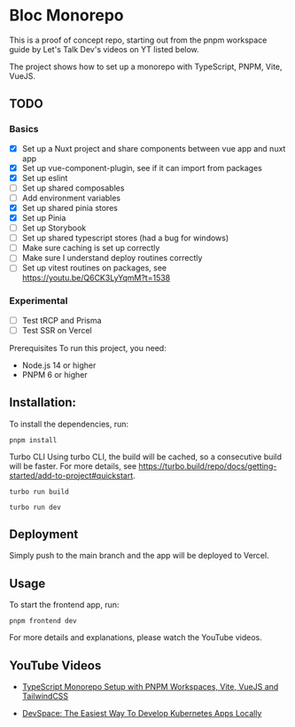 # Bloc Monorepo

This is a proof of concept repo, starting out from the pnpm workspace guide by Let's Talk Dev's videos on YT listed below.

The project shows how to set up a monorepo with TypeScript, PNPM, Vite, VueJS.

## TODO

### Basics

-   [x] Set up a Nuxt project and share components between vue app and nuxt app
-   [x] Set up vue-component-plugin, see if it can import from packages
-   [x] Set up eslint
-   [ ] Set up shared composables 
-   [ ] Add environment variables
-   [x] Set up shared pinia stores
-   [x] Set up Pinia
-   [ ] Set up Storybook
-   [ ] Set up shared typescript stores (had a bug for windows)
-   [ ] Make sure caching is set up correctly
-   [ ] Make sure I understand deploy routines correctly
-   [ ] Set up vitest routines on packages, see https://youtu.be/Q6CK3LyYqmM?t=1538

### Experimental

-   [ ] Test tRCP and Prisma
-   [ ] Test SSR on Vercel

Prerequisites
To run this project, you need:

-   Node.js 14 or higher
-   PNPM 6 or higher

## Installation:

To install the dependencies, run:

`pnpm install`

Turbo CLI
Using turbo CLI, the build will be cached, so a consecutive build will be faster. For more details, see
https://turbo.build/repo/docs/getting-started/add-to-project#quickstart. 

`turbo run build` 

`turbo run dev`

## Deployment

Simply push to the main branch and the app will be deployed to Vercel.

## Usage

To start the frontend app, run:

`pnpm frontend dev`

For more details and explanations, please watch the YouTube videos.

## YouTube Videos

-   [TypeScript Monorepo Setup with PNPM Workspaces, Vite, VueJS and TailwindCSS](https://youtu.be/HM03XGVlRXI)

-   [DevSpace: The Easiest Way To Develop Kubernetes Apps Locally](https://youtu.be/N_XvAmzXwpA)
